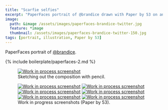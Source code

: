 ```yaml
---
title: "Scarfie selfies"
excerpt: "PaperFaces portrait of @brandice drawn with Paper by 53 on an iPad."
image: 
  path: &image /assets/images/paperfaces-brandice-twitter.jpg 
  feature: *image
  thumbnail: /assets/images/paperfaces-brandice-twitter-150.jpg
tags: [portrait, illustration, Paper by 53]
---
```


PaperFaces portrait of <a href="http://twitter.com/brandice">@brandice</a>.

{% include boilerplate/paperfaces-2.md %}

<figure>
  <a href="/assets/images/paperfaces-brandice-process-1-lg.jpg"><img src="/assets/images/paperfaces-brandice-process-1-750.jpg" alt="Work in process screenshot"></a>
  <figcaption>Sketching out the composition with pencil.</figcaption>
</figure>

<figure class="half">
  <a href="/assets/images/paperfaces-brandice-process-2-lg.jpg"><img src="/assets/images/paperfaces-brandice-process-2-600.jpg" alt="Work in process screenshot"></a>
  <a href="/assets/images/paperfaces-brandice-process-3-lg.jpg"><img src="/assets/images/paperfaces-brandice-process-3-600.jpg" alt="Work in process screenshot"></a>
  <a href="/assets/images/paperfaces-brandice-process-4-lg.jpg"><img src="/assets/images/paperfaces-brandice-process-4-600.jpg" alt="Work in process screenshot"></a>
  <a href="/assets/images/paperfaces-brandice-process-5-lg.jpg"><img src="/assets/images/paperfaces-brandice-process-5-600.jpg" alt="Work in process screenshot"></a>
  <a href="/assets/images/paperfaces-brandice-process-6-lg.jpg"><img src="/assets/images/paperfaces-brandice-process-6-600.jpg" alt="Work in process screenshot"></a>
  <a href="/assets/images/paperfaces-brandice-process-7-lg.jpg"><img src="/assets/images/paperfaces-brandice-process-7-600.jpg" alt="Work in process screenshot"></a>
  <figcaption>Work in progress screenshots (Paper by 53).</figcaption>
</figure>
